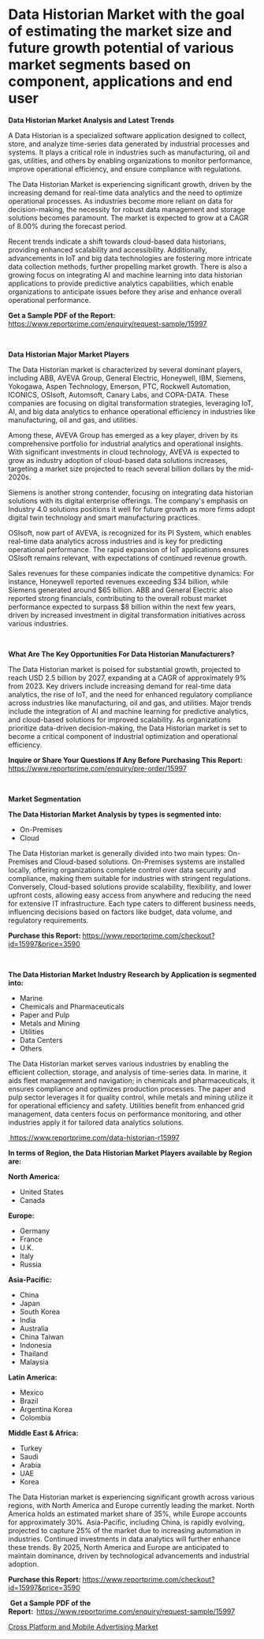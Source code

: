 <p><h1>Data Historian Market with the goal of estimating the market size and future growth potential of various market segments based on component, applications and end user</h1></p><p><strong>Data Historian Market Analysis and Latest Trends</strong></p>
<p><p>A Data Historian is a specialized software application designed to collect, store, and analyze time-series data generated by industrial processes and systems. It plays a critical role in industries such as manufacturing, oil and gas, utilities, and others by enabling organizations to monitor performance, improve operational efficiency, and ensure compliance with regulations.</p><p>The Data Historian Market is experiencing significant growth, driven by the increasing demand for real-time data analytics and the need to optimize operational processes. As industries become more reliant on data for decision-making, the necessity for robust data management and storage solutions becomes paramount. The market is expected to grow at a CAGR of 8.00% during the forecast period. </p><p>Recent trends indicate a shift towards cloud-based data historians, providing enhanced scalability and accessibility. Additionally, advancements in IoT and big data technologies are fostering more intricate data collection methods, further propelling market growth. There is also a growing focus on integrating AI and machine learning into data historian applications to provide predictive analytics capabilities, which enable organizations to anticipate issues before they arise and enhance overall operational performance.</p></p>
<p><strong>Get a Sample PDF of the Report:&nbsp;</strong> <a href="https://www.reportprime.com/enquiry/request-sample/15997?utm_campaign=2757&utm_medium=2&utm_source=Github&utm_content=ia&utm_term=20032025&utm_id=data-historian">https://www.reportprime.com/enquiry/request-sample/15997</a></p>
<p>&nbsp;</p>
<p><strong>Data Historian Major Market Players</strong></p>
<p><p>The Data Historian market is characterized by several dominant players, including ABB, AVEVA Group, General Electric, Honeywell, IBM, Siemens, Yokogawa, Aspen Technology, Emerson, PTC, Rockwell Automation, ICONICS, OSIsoft, Automsoft, Canary Labs, and COPA-DATA. These companies are focusing on digital transformation strategies, leveraging IoT, AI, and big data analytics to enhance operational efficiency in industries like manufacturing, oil and gas, and utilities.</p><p>Among these, AVEVA Group has emerged as a key player, driven by its comprehensive portfolio for industrial analytics and operational insights. With significant investments in cloud technology, AVEVA is expected to grow as industry adoption of cloud-based data solutions increases, targeting a market size projected to reach several billion dollars by the mid-2020s.</p><p>Siemens is another strong contender, focusing on integrating data historian solutions with its digital enterprise offerings. The company's emphasis on Industry 4.0 solutions positions it well for future growth as more firms adopt digital twin technology and smart manufacturing practices.</p><p>OSIsoft, now part of AVEVA, is recognized for its PI System, which enables real-time data analytics across industries and is key for predicting operational performance. The rapid expansion of IoT applications ensures OSIsoft remains relevant, with expectations of continued revenue growth.</p><p>Sales revenues for these companies indicate the competitive dynamics: For instance, Honeywell reported revenues exceeding $34 billion, while Siemens generated around $65 billion. ABB and General Electric also reported strong financials, contributing to the overall robust market performance expected to surpass $8 billion within the next few years, driven by increased investment in digital transformation initiatives across various industries.</p></p>
<p>&nbsp;</p>
<p><strong>What Are The Key Opportunities For Data Historian Manufacturers?</strong></p>
<p><p>The Data Historian market is poised for substantial growth, projected to reach USD 2.5 billion by 2027, expanding at a CAGR of approximately 9% from 2023. Key drivers include increasing demand for real-time data analytics, the rise of IoT, and the need for enhanced regulatory compliance across industries like manufacturing, oil and gas, and utilities. Major trends include the integration of AI and machine learning for predictive analytics, and cloud-based solutions for improved scalability. As organizations prioritize data-driven decision-making, the Data Historian market is set to become a critical component of industrial optimization and operational efficiency.</p></p>
<p><strong>Inquire or Share Your Questions If Any Before Purchasing This Report:</strong> <a href="https://www.reportprime.com/enquiry/pre-order/15997?utm_campaign=2757&utm_medium=2&utm_source=Github&utm_content=ia&utm_term=20032025&utm_id=data-historian">https://www.reportprime.com/enquiry/pre-order/15997</a></p>
<p>&nbsp;</p>
<p><strong>Market Segmentation</strong></p>
<p><strong>The Data Historian Market Analysis by types is segmented into:</strong></p>
<p><ul><li>On-Premises</li><li>Cloud</li></ul></p>
<p><p>The Data Historian market is generally divided into two main types: On-Premises and Cloud-based solutions. On-Premises systems are installed locally, offering organizations complete control over data security and compliance, making them suitable for industries with stringent regulations. Conversely, Cloud-based solutions provide scalability, flexibility, and lower upfront costs, allowing easy access from anywhere and reducing the need for extensive IT infrastructure. Each type caters to different business needs, influencing decisions based on factors like budget, data volume, and regulatory requirements.</p></p>
<p><strong>Purchase this Report:&nbsp;</strong><a href="https://www.reportprime.com/checkout?id=15997&price=3590&utm_campaign=2757&utm_medium=2&utm_source=Github&utm_content=ia&utm_term=20032025&utm_id=data-historian">https://www.reportprime.com/checkout?id=15997&price=3590</a></p>
<p>&nbsp;</p>
<p><strong>The Data Historian Market Industry Research by Application is segmented into:</strong></p>
<p><ul><li>Marine</li><li>Chemicals and Pharmaceuticals</li><li>Paper and Pulp</li><li>Metals and Mining</li><li>Utilities</li><li>Data Centers</li><li>Others</li></ul></p>
<p><p>The Data Historian market serves various industries by enabling the efficient collection, storage, and analysis of time-series data. In marine, it aids fleet management and navigation; in chemicals and pharmaceuticals, it ensures compliance and optimizes production processes. The paper and pulp sector leverages it for quality control, while metals and mining utilize it for operational efficiency and safety. Utilities benefit from enhanced grid management, data centers focus on performance monitoring, and other industries apply it for tailored data analytics solutions.</p></p>
<p><a href="https://www.reportprime.com/data-historian-r15997?utm_campaign=2757&utm_medium=2&utm_source=Github&utm_content=ia&utm_term=20032025&utm_id=data-historian">&nbsp;https://www.reportprime.com/data-historian-r15997</a></p>
<p><strong>In terms of Region, the Data Historian Market Players available by Region are:</strong></p>
<p>
    <p> <strong> North America: </strong>
        <ul>
            <li>United States</li>
            <li>Canada</li>
        </ul>
        </p> 
    <p> <strong> Europe: </strong>
        <ul>
            <li>Germany</li>
            <li>France</li>
            <li>U.K.</li>
            <li>Italy</li>
            <li>Russia</li>
        </ul>
        </p> 
    <p> <strong> Asia-Pacific: </strong>
        <ul>
            <li>China</li>
            <li>Japan</li>
            <li>South Korea</li>
            <li>India</li>
            <li>Australia</li>
            <li>China Taiwan</li>
            <li>Indonesia</li>
            <li>Thailand</li>
            <li>Malaysia</li>
        </ul>
        </p> 
    <p> <strong> Latin America: </strong>
        <ul>
            <li>Mexico</li>
            <li>Brazil</li>
            <li>Argentina Korea</li>
            <li>Colombia</li>
        </ul>
        </p> 
    <p> <strong> Middle East & Africa: </strong>
        <ul>
            <li>Turkey</li>
            <li>Saudi</li>
            <li>Arabia</li>
            <li>UAE</li>
            <li>Korea</li>
        </ul>
    </p>
    </p>
<p><p>The Data Historian market is experiencing significant growth across various regions, with North America and Europe currently leading the market. North America holds an estimated market share of 35%, while Europe accounts for approximately 30%. Asia-Pacific, including China, is rapidly evolving, projected to capture 25% of the market due to increasing automation in industries. Continued investments in data analytics will further enhance these trends. By 2025, North America and Europe are anticipated to maintain dominance, driven by technological advancements and industrial adoption.</p></p>
<p><strong>Purchase this Report: </strong><a href="https://www.reportprime.com/checkout?id=15997&price=3590&utm_campaign=2757&utm_medium=2&utm_source=Github&utm_content=ia&utm_term=20032025&utm_id=data-historian">https://www.reportprime.com/checkout?id=15997&price=3590</a></p>
<p>&nbsp;<strong>Get a Sample PDF of the Report:&nbsp;&nbsp;</strong><a href="https://www.reportprime.com/enquiry/request-sample/15997?utm_campaign=2757&utm_medium=2&utm_source=Github&utm_content=ia&utm_term=20032025&utm_id=data-historian">https://www.reportprime.com/enquiry/request-sample/15997</a></p>
<p><strong></strong></p>
<p><p><a href="https://github.com/noppbebawy/Market-Research-Report-List-1/blob/main/cross-platform-and-mobile-advertising-market.md?utm_campaign=2757&utm_medium=2&utm_source=Github&utm_content=ia&utm_term=20032025&utm_id=data-historian">Cross Platform and Mobile Advertising Market</a></p></p>